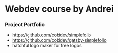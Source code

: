 # Webdev course by Andrei

### Project Portfolio
* https://github.com/cobidev/simplefolio
* https://github.com/cobidev/gatsby-simplefolio
* hatchful logo maker for free logos
